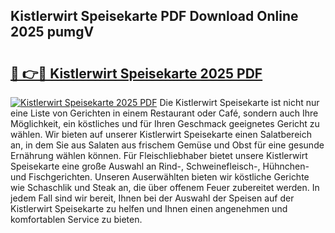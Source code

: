## Kistlerwirt Speisekarte PDF Download Online 2025 pumgV

# <h2><a href="http://gcanc6x.nevu.top/?p=Kistlerwirt+Speisekarte">🔗 👉🔴 Kistlerwirt Speisekarte 2025 PDF</a></h2>

[![Kistlerwirt Speisekarte 2025 PDF](https://i.imgur.com/dBaPXMq.png)](http://gcanc6x.nevu.top/?p=Kistlerwirt+Speisekarte)
Die Kistlerwirt Speisekarte ist nicht nur eine Liste von Gerichten in einem Restaurant oder Café, sondern auch Ihre Möglichkeit, ein köstliches und für Ihren Geschmack geeignetes Gericht zu wählen. Wir bieten auf unserer Kistlerwirt Speisekarte einen Salatbereich an, in dem Sie aus Salaten aus frischem Gemüse und Obst für eine gesunde Ernährung wählen können. Für Fleischliebhaber bietet unsere Kistlerwirt Speisekarte eine große Auswahl an Rind-, Schweinefleisch-, Hühnchen- und Fischgerichten. Unseren Auserwählten bieten wir köstliche Gerichte wie Schaschlik und Steak an, die über offenem Feuer zubereitet werden. In jedem Fall sind wir bereit, Ihnen bei der Auswahl der Speisen auf der Kistlerwirt Speisekarte zu helfen und Ihnen einen angenehmen und komfortablen Service zu bieten.
